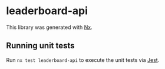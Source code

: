 # leaderboard-api

This library was generated with [Nx](https://nx.dev).

## Running unit tests

Run `nx test leaderboard-api` to execute the unit tests via [Jest](https://jestjs.io).
